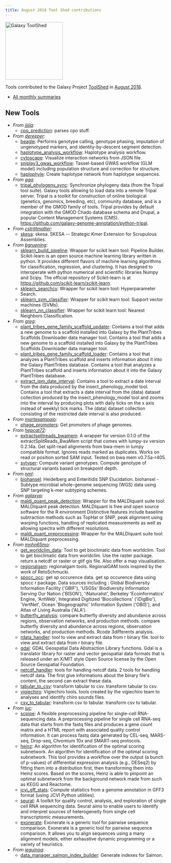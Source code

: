 ```yaml
---
title: August 2018 Tool Shed contributions
---
```


[<img class="float-right" src="/src/images/galaxy-logos/galaxy-toolshed-300.png" alt="Galaxy ToolShed" width="180">](http://toolshed.g2.bx.psu.edu/)

Tools contributed to the Galaxy Project [ToolShed](http://toolshed.g2.bx.psu.edu/) in [August 2018](/news/2018-09-galaxy-update/).

* [All monthly summaries](/toolshed/contributions/)

## New Tools

* *From [jjjjia](https://toolshed.g2.bx.psu.edu/view/jjjjia):*
   * [cpo_prediction](https://toolshed.g2.bx.psu.edu/view/jjjjia/cpo_prediction):  parses cpo stuff. 
* *From [dereeper](https://toolshed.g2.bx.psu.edu/view/dereeper):*
   * [beagle](https://toolshed.g2.bx.psu.edu/view/dereeper/beagle):  Performs genotype calling, genotype phasing, imputation of ungenotyped markers, and identity-by-descent segment detection. 
   * [haplotype_analysis_workflow](https://toolshed.g2.bx.psu.edu/view/dereeper/haplotype_analysis_workflow):  Haplotype analysis workflow. 
   * [cytoscape](https://toolshed.g2.bx.psu.edu/view/dereeper/cytoscape):  Visualize interaction networks from JSON file. 
   * [sniplay3_gwas_workflow](https://toolshed.g2.bx.psu.edu/view/dereeper/sniplay3_gwas_workflow):  Tassel-based GWAS workflow (GLM model) including population structure and correction for structure. 
   * [haplophyle](https://toolshed.g2.bx.psu.edu/view/dereeper/haplophyle):  Create haplotype network from haplotype sequences. 
* *From [gga](https://toolshed.g2.bx.psu.edu/view/gga):*
   * [tripal_phylogeny_sync](https://toolshed.g2.bx.psu.edu/view/gga/tripal_phylogeny_sync):  Synchronize phylogeny data (from the Tripal tool suite). Galaxy tools allowing to load data into a remote Tripal server.    Tripal is a toolkit for construction of online biological (genetics, genomics, breeding, etc), community database,  and is a member of the GMOD family of tools. Tripal provides by default integration with the GMOD Chado database schema and Drupal, a popular Content Management Systems (CMS).    https://github.com/galaxy-genome-annotation/python-tripal.
* *From [cstrittmatter](https://toolshed.g2.bx.psu.edu/view/cstrittmatter):*
   * [skesa](https://toolshed.g2.bx.psu.edu/view/cstrittmatter/skesa):  skesa. SKESA -- Strategic Kmer Extension for Scrupulous Assemblies.
* *From [bgruening](https://toolshed.g2.bx.psu.edu/view/bgruening):*
   * [sklearn_build_pipeline](https://toolshed.g2.bx.psu.edu/view/bgruening/sklearn_build_pipeline):  Wrapper for scikit learn tool: Pipeline Builder. Scikit-learn is an open source machine learning library written in python.  It provides different flavors of machine learning algorithms for classification,  regression, and clustering. It has designed to interoperate with python numerical  and scientific libraries Numpy and Scipy.    The official repository of Scikit-learn is at https://github.com/scikit-learn/scikit-learn.
   * [sklearn_searchcv](https://toolshed.g2.bx.psu.edu/view/bgruening/sklearn_searchcv):  Wrapper for scikit learn tool: Hyperparameter Search. 
   * [sklearn_svm_classifier](https://toolshed.g2.bx.psu.edu/view/bgruening/sklearn_svm_classifier):  Wrapper for scikit learn tool: Support vector machines (SVMs). 
   * [sklearn_nn_classifier](https://toolshed.g2.bx.psu.edu/view/bgruening/sklearn_nn_classifier):  Wrapper for scikit learn tool: Nearest Neighbors Classification. 
* *From [greg](https://toolshed.g2.bx.psu.edu/view/greg):*
   * [plant_tribes_gene_family_scaffold_updater](https://toolshed.g2.bx.psu.edu/view/greg/plant_tribes_gene_family_scaffold_updater):  Contains a tool that adds a new genome to a scaffold installed into Galaxy by the PlantTribes Scaffolds Downloader data manager tool. Contains a tool that adds a new genome to a scaffold installed into Galaxy by the PlantTribes Scaffolds Downloader data manager tool.
   * [plant_tribes_gene_family_scaffold_loader](https://toolshed.g2.bx.psu.edu/view/greg/plant_tribes_gene_family_scaffold_loader):  Contains a tool that analyzes a PlantTribes scaffold and inserts information about it into the Galaxy PlantTribes database. Contains a tool that analyzes a PlantTribes scaffold and inserts information about it into the Galaxy PlantTribes database.
   * [extract_ipm_date_interval](https://toolshed.g2.bx.psu.edu/view/greg/extract_ipm_date_interval):  Contains a tool to extract a date interval from the data produced by the insect_phenology_model tool. Contains a tool that extracts a date interval from the (data) dataset collection produced by the insect_phenology_model tool and zooms into the interval by producing plots with daily ticks on the x axis instead of weekly) tick marks.  The (data) dataset collection consisting of the restricted date interval is also produced.
* *From [martasampaio](https://toolshed.g2.bx.psu.edu/view/martasampaio):*
   * [phage_promoters](https://toolshed.g2.bx.psu.edu/view/martasampaio/phage_promoters):  Get promoters of phage genomes. 
* *From [hepcat72](https://toolshed.g2.bx.psu.edu/view/hepcat72):*
   * [extractsplitreads_bwamem](https://toolshed.g2.bx.psu.edu/view/hepcat72/extractsplitreads_bwamem):  A wrapper for version 0.1.0 of the extractSplitReads_BwaMem script that comes with lumpy-sv version 0.2.14a. Get split-read alignments from bwa-mem in lumpy compatible format. Ignores reads marked as duplicates. Works on read or position sorted SAM input. Tested on bwa mem v0.7.5a-r405.
   * [svtyper](https://toolshed.g2.bx.psu.edu/view/hepcat72/svtyper):  Compute variant genotypes. Compute genotype of structural variants based on breakpoint depth.
* *From [nml](https://toolshed.g2.bx.psu.edu/view/nml):*
   * [biohansel](https://toolshed.g2.bx.psu.edu/view/nml/biohansel):  Heidelberg and Enteritidis SNP Elucidation. biohansel - Subtype microbial whole-genome sequencing (WGS) data using SNP targeting k-mer subtyping schemes.
* *From [galaxyp](https://toolshed.g2.bx.psu.edu/view/galaxyp):*
   * [maldi_quant_peak_detection](https://toolshed.g2.bx.psu.edu/view/galaxyp/maldi_quant_peak_detection):  Wrapper for the MALDIquant suite tool: MALDIquant peak detection. MALDIquant is free and open source software for the R environment Distinctive features include baseline subtraction methods such as TopHat or SNIP, peak alignment using warping functions, handling of replicated measurements as well as allowing spectra with different resolutions.
   * [maldi_quant_preprocessing](https://toolshed.g2.bx.psu.edu/view/galaxyp/maldi_quant_preprocessing):  Wrapper for the MALDIquant suite tool: MALDIquant preprocessing. 
* *From [mnhn65mo](https://toolshed.g2.bx.psu.edu/view/mnhn65mo):*
   * [get_worldclim_data](https://toolshed.g2.bx.psu.edu/view/mnhn65mo/get_worldclim_data):  Tool to get bioclimatic data from worldclim. Tool to get bioclimatic data from worldclim. Use the raster package. return a netcdf or raster or gtif gis file. Also offer a map visualisation.
   * [regionalgam](https://toolshed.g2.bx.psu.edu/view/mnhn65mo/regionalgam):  regionalgam tools. RegionalGAM tools inspired by the work of RetoSchmucki.
   * [spocc_occ](https://toolshed.g2.bx.psu.edu/view/mnhn65mo/spocc_occ):  get sp occurence data. get sp occurence data using spocc r package. Data sources including : Global Biodiversity Information Facility ('GBIF'), 'USGSs' Biodiversity Information Serving Our Nation ('BISON'), 'iNaturalist', Berkeley 'Ecoinformatics' Engine, 'AntWeb', Integrated Digitized 'Biocollections' ('iDigBio'), 'VertNet', Ocean 'Biogeographic' Information System ('OBIS'), and Atlas of Living Australia ('ALA').
   * [butterfly_analysis](https://toolshed.g2.bx.psu.edu/view/mnhn65mo/butterfly_analysis):  compare butterfly diversity and abundance across regions, observation networks, and production methods. compare butterfly diversity and abundance across regions, observation networks, and production methods. Rcode 3differents analysis.
   * [rdata_handler](https://toolshed.g2.bx.psu.edu/view/mnhn65mo/rdata_handler):  tool to view and extract data from r binary file. tool to view and extract data from r binary file.
   * [gdal](https://toolshed.g2.bx.psu.edu/view/mnhn65mo/gdal):  GDAL Geospatial Data Abstraction Library functions. Gdal is a translator library for raster and vector geospatial data formats that is released under an X/MIT style Open Source license by the Open Source Geospatial Foundation.
   * [netcdf_handler](https://toolshed.g2.bx.psu.edu/view/mnhn65mo/netcdf_handler):  tools for handling netcdf data. 2 tools for handling netcdf data. The first give informations about the binary file's content, the second can extract these data.
   * [tabular_to_csv](https://toolshed.g2.bx.psu.edu/view/mnhn65mo/tabular_to_csv):  transform tabular to csv. transform tabular to csv.
   * [vigiechiro](https://toolshed.g2.bx.psu.edu/view/mnhn65mo/vigiechiro):  Vigiechiro tools. tools created by the vigiechiro team to analyses and identify chiro sounds files.
   * [csv_to_tabular](https://toolshed.g2.bx.psu.edu/view/mnhn65mo/csv_to_tabular):  transform csv to tabular. transform csv to tabular.
* *From [iuc](https://toolshed.g2.bx.psu.edu/view/iuc):*
   * [scpipe](https://toolshed.g2.bx.psu.edu/view/iuc/scpipe):  A flexible preprocessing pipeline for single-cell RNA-sequencing data. A preprocessing pipeline for single cell RNA-seq data that starts from the fastq files and produces a gene count matrix and a HTML report with associated quality control information. It can process fastq data generated by CEL-seq, MARS-seq, Drop-seq, Chromium 10x and SMART-seq protocols.
   * [heinz](https://toolshed.g2.bx.psu.edu/view/iuc/heinz):  An algorithm for identification of the optimal scoring subnetwork. An algorithm for identification of the optimal scoring subnetwork. This tool provides  a workflow over the output (a bunch of p-values) of differential expression analysis  (e.g., DESeq2) by fitting them into a distribution first, then transforming them into Heinz  scores. Based on the scores, Heinz is able to pinpoint an optimal subnetwork from the background  network made from such as KEGG and Reactome.
   * [jcvi_gff_stats](https://toolshed.g2.bx.psu.edu/view/iuc/jcvi_gff_stats):  Compute statistics from a genome annotation in GFF3 format (using JCVI Python utilities). 
   * [seurat](https://toolshed.g2.bx.psu.edu/view/iuc/seurat):  A toolkit for quality control, analysis, and exploration of single cell RNA sequencing data. Seurat aims to enable users to identify and interpret sources of heterogeneity from single cell transcriptomic measurements.
   * [exonerate](https://toolshed.g2.bx.psu.edu/view/iuc/exonerate):  Exonerate is a generic tool for pairwise sequence comparison. Exonerate is a generic tool for pairwise sequence comparison. It allows you to align sequences using a many alignment models, either exhaustive dynamic programming or a variety of heuristics.
* *From [ieguinoa](https://toolshed.g2.bx.psu.edu/view/ieguinoa):*
   * [data_manager_salmon_index_builder](https://toolshed.g2.bx.psu.edu/view/ieguinoa/data_manager_salmon_index_builder):  Generate indexes for Salmon. 


